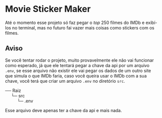 # Movie Sticker Maker

Até o momento esse projeto só faz pegar o *top* 250 filmes do IMDb e exibí-los no terminal, mas no futuro fai vazer mais
coisas como stickers com os filmes.

## Aviso

Se você tentar rodar o projeto, muito provavelmente ele não vai funcionar como esperado, já que ele tentará pegar a
chave da api por um arquivo `.env`, se esse arquivo não existir ele vai pegar os dados de um outro site que simula o que
IMDb faria, caso você queira usar o IMDb com a sua chave, você terá que criar um arquivo `.env` no diretório `src`.

<html lang="pt-br">
── Raiz <br>
&nbsp&nbsp&nbsp&nbsp └─ src <br>
&nbsp&nbsp&nbsp&nbsp &nbsp&nbsp&nbsp&nbsp └─ .env
</html>

Esse arquivo deve apenas ter a chave da api e mais nada.
